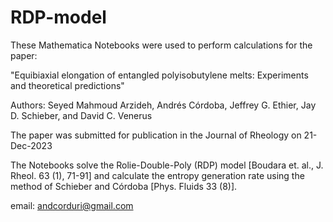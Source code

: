 # RDP-model

These Mathematica Notebooks were used to perform calculations for the paper:

"Equibiaxial elongation of entangled polyisobutylene melts: Experiments and theoretical predictions"

Authors: Seyed Mahmoud Arzideh, Andrés Córdoba, Jeffrey G. Ethier, Jay D. Schieber, and David C. Venerus

The paper was submitted for publication in the Journal of Rheology on 21-Dec-2023

The Notebooks solve the Rolie-Double-Poly (RDP) model [Boudara et. al., J. Rheol. 63 (1), 71-91] and calculate the entropy generation rate using the method of Schieber and Córdoba [Phys. Fluids 33 (8)].

email: andcorduri@gmail.com
